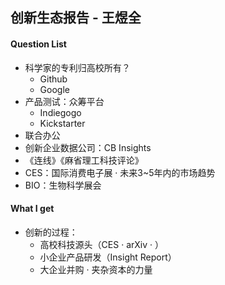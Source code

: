 ## 创新生态报告 - 王煜全



#### Question List

+ 科学家的专利归高校所有？
  + Github
  + Google
+ 产品测试：众筹平台
  + Indiegogo
  + Kickstarter
+ 联合办公
+ 创新企业数据公司：CB Insights
+ 《连线》《麻省理工科技评论》
+ CES：国际消费电子展 · 未来3~5年内的市场趋势
+ BIO：生物科学展会



#### What I get

+ 创新的过程：
  + 高校科技源头（CES · arXiv · ）
  + 小企业产品研发（Insight Report）
  + 大企业并购 · 夹杂资本的力量